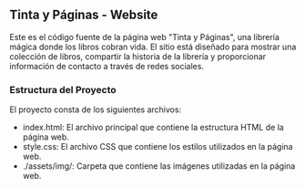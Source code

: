 ## Tinta y Páginas - Website
Este es el código fuente de la página web "Tinta y Páginas", una librería mágica donde los libros cobran vida. El sitio está diseñado para mostrar una colección de libros, compartir la historia de la librería y proporcionar información de contacto a través de redes sociales.

### Estructura del Proyecto
El proyecto consta de los siguientes archivos:

* index.html: El archivo principal que contiene la estructura HTML de la página web.
* style.css: El archivo CSS que contiene los estilos utilizados en la página web.
* ./assets/img/: Carpeta que contiene las imágenes utilizadas en la página web.
